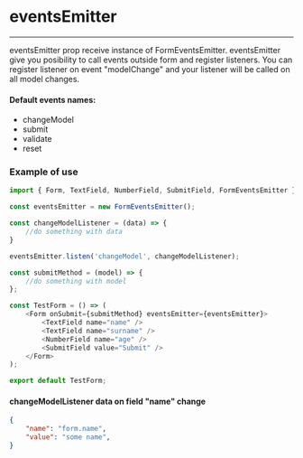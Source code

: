 # eventsEmitter

---

eventsEmitter prop receive instance of FormEventsEmitter. eventsEmitter give you posibility to call events outside form and register listeners. You can register listener on event "modelChange" and your listener will be called on all model changes.

#### Default events names:

* changeModel
* submit
* validate
* reset

### Example of use

```js
import { Form, TextField, NumberField, SubmitField, FormEventsEmitter } from 'react-components-form';

const eventsEmitter = new FormEventsEmitter();

const changeModelListener = (data) => {
    //do something with data
}

eventsEmitter.listen('changeModel', changeModelListener);

const submitMethod = (model) => {
    //do something with model
};

const TestForm = () => (
    <Form onSubmit={submitMethod} eventsEmitter={eventsEmitter}>
        <TextField name="name" />
        <TextField name="surname" />
        <NumberField name="age" />
        <SubmitField value="Submit" />
    </Form>
);

export default TestForm;
```

#### changeModelListener data on field "name" change

```json
{
    "name": "form.name",
    "value": "some name",
}
```



